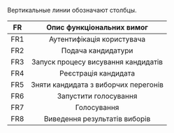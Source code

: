 Вертикальные линии обозначают столбцы.

| FR    | Опис функціональних вимог            |
| ------------- |:----------------------------:|
| FR1   | Аутентифікація користувача           |
| FR2   | Подача кандидатури                   |
| FR3   | Запуск процесу висування кандидатів  |
| FR4   | Реєстрація кандидата                 |
| FR5   | Зняти кандидата з виборчих перегонів |
| FR6   | Запустити голосування                |
| FR7   | Голосування                          |
| FR8   | Виведення результатів виборів        |

